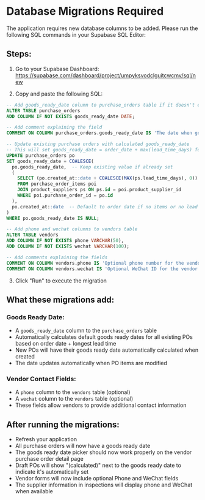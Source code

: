 # Database Migrations Required

The application requires new database columns to be added. Please run the following SQL commands in your Supabase SQL Editor:

## Steps:

1. Go to your Supabase Dashboard: https://supabase.com/dashboard/project/umpyksvodclguitcwcmv/sql/new

2. Copy and paste the following SQL:

```sql
-- Add goods_ready_date column to purchase_orders table if it doesn't exist
ALTER TABLE purchase_orders 
ADD COLUMN IF NOT EXISTS goods_ready_date DATE;

-- Add comment explaining the field
COMMENT ON COLUMN purchase_orders.goods_ready_date IS 'The date when goods are expected to be ready for pickup/delivery, typically calculated as order date + longest lead time';

-- Update existing purchase orders with calculated goods_ready_date
-- This will set goods_ready_date = order_date + max(lead_time_days) for each PO
UPDATE purchase_orders po
SET goods_ready_date = COALESCE(
  po.goods_ready_date,  -- Keep existing value if already set
  (
    SELECT (po.created_at::date + COALESCE(MAX(ps.lead_time_days), 0))::date
    FROM purchase_order_items poi
    JOIN product_suppliers ps ON ps.id = poi.product_supplier_id
    WHERE poi.purchase_order_id = po.id
  ),
  po.created_at::date  -- Default to order date if no items or no lead times
)
WHERE po.goods_ready_date IS NULL;

-- Add phone and wechat columns to vendors table
ALTER TABLE vendors 
ADD COLUMN IF NOT EXISTS phone VARCHAR(50),
ADD COLUMN IF NOT EXISTS wechat VARCHAR(100);

-- Add comments explaining the fields
COMMENT ON COLUMN vendors.phone IS 'Optional phone number for the vendor';
COMMENT ON COLUMN vendors.wechat IS 'Optional WeChat ID for the vendor';
```

3. Click "Run" to execute the migration

## What these migrations add:

### Goods Ready Date:
- A `goods_ready_date` column to the `purchase_orders` table
- Automatically calculates default goods ready dates for all existing POs based on order date + longest lead time
- New POs will have their goods ready date automatically calculated when created
- The date updates automatically when PO items are modified

### Vendor Contact Fields:
- A `phone` column to the `vendors` table (optional)
- A `wechat` column to the `vendors` table (optional)
- These fields allow vendors to provide additional contact information

## After running the migrations:
- Refresh your application
- All purchase orders will now have a goods ready date
- The goods ready date picker should now work properly on the vendor purchase order detail page
- Draft POs will show "(calculated)" next to the goods ready date to indicate it's automatically set
- Vendor forms will now include optional Phone and WeChat fields
- The supplier information in inspections will display phone and WeChat when available